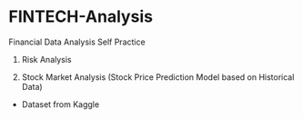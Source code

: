# FINTECH-Analysis
Financial Data Analysis Self Practice     

1. Risk Analysis
   
3. Stock Market Analysis (Stock Price Prediction Model based on Historical Data)

* Dataset from Kaggle
